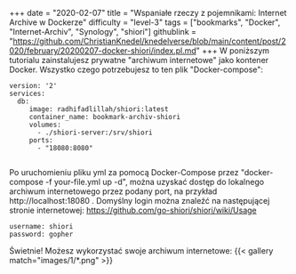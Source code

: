 +++
date = "2020-02-07"
title = "Wspaniałe rzeczy z pojemnikami: Internet Archive w Dockerze"
difficulty = "level-3"
tags = ["bookmarks", "Docker", "Internet-Archiv", "Synology", "shiori"]
githublink = "https://github.com/ChristianKnedel/knedelverse/blob/main/content/post/2020/february/20200207-docker-shiori/index.pl.md"
+++
W poniższym tutorialu zainstalujesz prywatne "archiwum internetowe" jako kontener Docker. Wszystko czego potrzebujesz to ten plik "Docker-compose":
```
version: '2'
services:
  db:
     image: radhifadlillah/shiori:latest
     container_name: bookmark-archiv-shiori
     volumes:
       - ./shiori-server:/srv/shiori
     ports:
       - "18080:8080"


```
Po uruchomieniu pliku yml za pomocą Docker-Compose przez "docker-compose -f your-file.yml up -d", można uzyskać dostęp do lokalnego archiwum internetowego przez podany port, na przykład http://localhost:18080 . Domyślny login można znaleźć na następującej stronie internetowej: https://github.com/go-shiori/shiori/wiki/Usage
```
username: shiori
password: gopher

```
Świetnie! Możesz wykorzystać swoje archiwum internetowe:
{{< gallery match="images/1/*.png" >}}